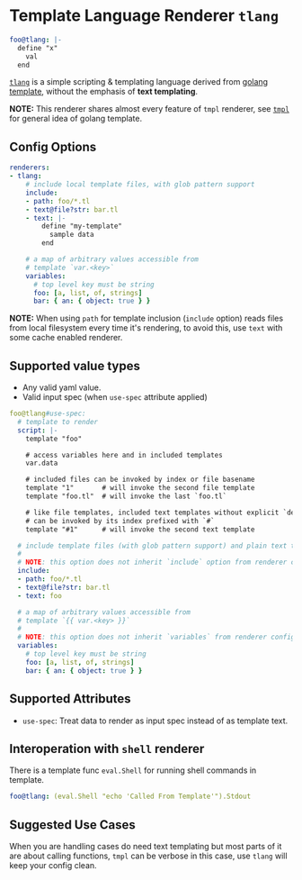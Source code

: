 # Template Language Renderer `tlang`

```yaml
foo@tlang: |-
  define "x"
    val
  end
```

[`tlang`](https://github.com/arhat-dev/tlang) is a simple scripting & templating language derived from [golang template](https://golang.org/pkg/text/template/), without the emphasis of __text templating__.

__NOTE:__ This renderer shares almost every feature of `tmpl` renderer, see [`tmpl`](./tmpl.md) for general idea of golang template.

## Config Options

```yaml
renderers:
- tlang:
    # include local template files, with glob pattern support
    include:
    - path: foo/*.tl
    - text@file?str: bar.tl
    - text: |-
        define "my-template"
          sample data
        end

    # a map of arbitrary values accessible from
    # template `var.<key>`
    variables:
      # top level key must be string
      foo: [a, list, of, strings]
      bar: { an: { object: true } }
```

__NOTE:__ When using `path` for template inclusion (`include` option) reads files from local filesystem every time it's rendering, to avoid this, use `text` with some cache enabled renderer.

## Supported value types

- Any valid yaml value.
- Valid input spec (when `use-spec` attribute applied)

```yaml
foo@tlang#use-spec:
  # template to render
  script: |-
    template "foo"

    # access variables here and in included templates
    var.data

    # included files can be invoked by index or file basename
    template "1"       # will invoke the second file template
    template "foo.tl"  # will invoke the last `foo.tl`

    # like file templates, included text templates without explicit `define` block
    # can be invoked by its index prefixed with `#`
    template "#1"      # will invoke the second text template

  # include template files (with glob pattern support) and plain text tempaltes
  #
  # NOTE: this option does not inherit `include` option from renderer config
  include:
  - path: foo/*.tl
  - text@file?str: bar.tl
  - text: foo

  # a map of arbitrary values accessible from
  # template `{{ var.<key> }}`
  #
  # NOTE: this option does not inherit `variables` from renderer config
  variables:
    # top level key must be string
    foo: [a, list, of, strings]
    bar: { an: { object: true } }
```

## Supported Attributes

- `use-spec`: Treat data to render as input spec instead of as template text.

## Interoperation with `shell` renderer

There is a template func `eval.Shell` for running shell commands in template.

```yaml
foo@tlang: (eval.Shell "echo 'Called From Template'").Stdout
```

## Suggested Use Cases

When you are handling cases do need text templating but most parts of it are about calling functions, `tmpl` can be verbose in this case, use `tlang` will keep your config clean.
